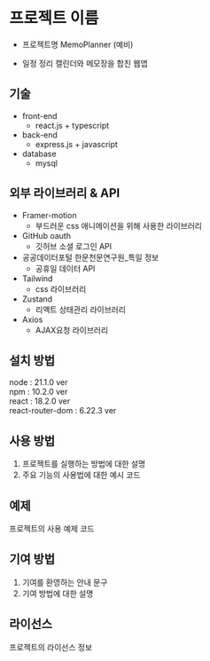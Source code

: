 # 프로젝트 이름

* 프로젝트명
    MemoPlanner (예비)  

* 일정 정리 캘린더와 메모장을 합친 웹앱

## 기술

* front-end
    * react.js + typescript  
* back-end
    * express.js + javascript  
* database
    * mysql  

## 외부 라이브러리 & API

* Framer-motion
    * 부드러운 css 애니메이션을 위해 사용한 라이브러리  
* GitHub oauth
    * 깃허브 소셜 로그인 API  
* 공공데이터포털 한문천문연구원_특일 정보
    * 공휴일 데이터 API  
* Tailwind
    * css 라이브러리  
* Zustand
    * 리액트 상태관리 라이브러리  
* Axios
    * AJAX요청 라이브러리  

## 설치 방법

node : 21.1.0 ver  
npm : 10.2.0 ver  
react : 18.2.0 ver  
react-router-dom : 6.22.3 ver  

## 사용 방법

1. 프로젝트를 실행하는 방법에 대한 설명
2. 주요 기능의 사용법에 대한 예시 코드

## 예제

프로젝트의 사용 예제 코드

## 기여 방법

1. 기여를 환영하는 안내 문구
2. 기여 방법에 대한 설명

## 라이선스

프로젝트의 라이선스 정보